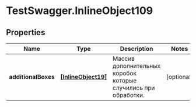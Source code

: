# TestSwagger.InlineObject109

## Properties

Name | Type | Description | Notes
------------ | ------------- | ------------- | -------------
**additionalBoxes** | [**[InlineObject19]**](InlineObject19.md) | Массив дополнительных коробок которые случились при обработки. | [optional] 


